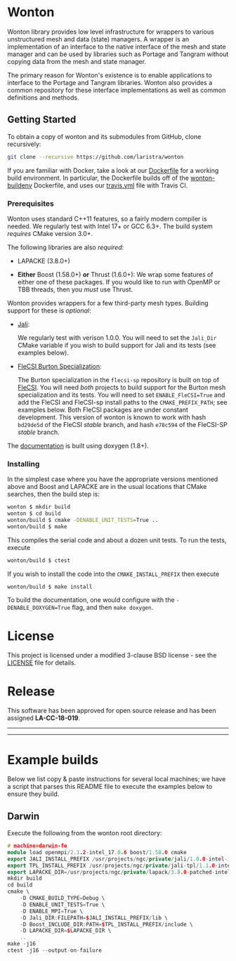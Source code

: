 
# Wonton 

Wonton library provides low level infrastructure for wrappers 
to various unstructured mesh and data (state) managers.
A wrapper is an implementation of an interface to the native
interface of the mesh and state manager and can be used by 
libraries such as Portage and Tangram without copying data
from the mesh and state manager. 

The primary reason for Wonton's existence is to enable applications
to interface to the Portage and Tangram libraries. Wonton also provides
a common repository for these interface implementations as well
as common definitions and methods. 

## Getting Started 
To obtain a copy of wonton and its submodules from GitHub, clone 
recursively:
```sh
git clone --recursive https://github.com/laristra/wonton
```

If you are familiar with Docker, take a look at
our
[Dockerfile](https://github.com/laristra/wonton/blob/master/docker/Dockerfile) for
a working build environment.  In particular, the Dockerfile builds off
of
the [wonton-buildenv](https://github.com/laristra/wonton-buildenv)
Dockerfile, and uses
our
[travis.yml](https://github.com/laristra/wonton/blob/master/.travis.yml) file
with Travis CI.

### Prerequisites
Wonton uses standard C++11 features, so a fairly modern compiler 
is needed. We regularly test with Intel 17+ or GCC 6.3+. The build 
system _requires_ CMake version 3.0+. 

The following libraries are also _required_:

- LAPACKE (3.8.0+)

- **__Either__** Boost (1.58.0+) **__or__** Thrust (1.6.0+):
  We wrap some features of either one of these packages.  If you would
  like to run with OpenMP or TBB threads, then you _must_ use Thrust.

Wonton provides wrappers for a few third-party mesh types.  Building
support for these is _optional_:

- [Jali](http://github.com/lanl/jali):

  We regularly test with verison 1.0.0.  You will need to set the
  `Jali_Dir` CMake variable if you wish to build support for Jali and
  its tests (see examples below).

- [FleCSI Burton Specialization](http://github.com/laristra/flecsi-sp):

  The Burton specialization in the `flecsi-sp` repository is built on
  top of [FleCSI](http://github.com/laristra/flecsi).  You will need
  _both_ projects to build support for the Burton mesh specialization
  and its tests.  You will need to set `ENABLE_FleCSI=True` and add
  the FleCSI and FleCSI-sp install paths to the `CMAKE_PREFIX_PATH`;
  see examples below.  Both FleCSI packages are under constant
  development.  This version of wonton is known to work with hash
  `bd29de5d` of the FleCSI _stable_ branch, and hash `e78c594` of the
  FleCSI-SP _stable_ branch.

The [documentation](http://wonton.lanl.gov) is built using doxygen (1.8+). 

### Installing

In the simplest case where you have the appropriate versions mentioned
above and Boost and LAPACKE are in the usual locations that CMake
searches, then the build step is:

```sh
wonton $ mkdir build
wonton $ cd build
wonton/build $ cmake -DENABLE_UNIT_TESTS=True ..
wonton/build $ make
```

This compiles the serial code and about a dozen unit tests.  To
run the tests, execute

```sh
wonton/build $ ctest
```

If you wish to install the code into the `CMAKE_INSTALL_PREFIX` then
execute
```sh
wonton/build $ make install
```

To build the documentation, one would configure with the
`-DENABLE_DOXYGEN=True` flag, and then `make doxygen`.

# License

This project is licensed under a modified 3-clause BSD license - see
the [LICENSE](https://github.com/laristra/wonton/blob/master/LICENSE)
file for details.

# Release

This software has been approved for open source release and has been
assigned **LA-CC-18-019**.

----
----

# Example builds

Below we list copy & paste instructions for several local machines; we
have a script that parses this README file to execute the examples
below to ensure they build.

## Darwin

Execute the following from the wonton root directory:

```c++
# machine=darwin-fe
module load openmpi/2.1.2-intel_17.0.6 boost/1.58.0 cmake
export JALI_INSTALL_PREFIX /usr/projects/ngc/private/jali/1.0.0-intel-17.0.6-openmpi-2.1.2
export TPL_INSTALL_PREFIX /usr/projects/ngc/private/jali-tpl/1.1.0-intel-17.0.6-openmpi-2.1.2
export LAPACKE_DIR=/usr/projects/ngc/private/lapack/3.8.0-patched-intel-17.0.6
mkdir build
cd build
cmake \
    -D CMAKE_BUILD_TYPE=Debug \
    -D ENABLE_UNIT_TESTS=True \
    -D ENABLE_MPI=True \
    -D Jali_DIR:FILEPATH=$JALI_INSTALL_PREFIX/lib \
    -D Boost_INCLUDE_DIR:PATH=$TPL_INSTALL_PREFIX/include \
    -D LAPACKE_DIR=$LAPACKE_DIR \
    ..
make -j16
ctest -j16 --output-on-failure
```
